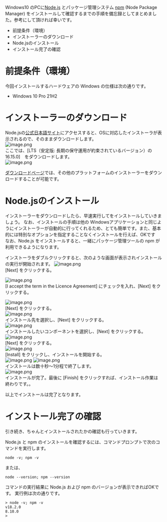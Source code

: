 <!--
title:  Windows への Node.js (npm) のインストール
tags: node.js npm windows
author: gahoh
slide: false
-->
Windows10 のPCに[Node.js](https://nodejs.org/ja/about/) とパッケージ管理システム [npm](https://ja.wikipedia.org/wiki/Npm_(%E3%83%91%E3%83%83%E3%82%B1%E3%83%BC%E3%82%B8%E7%AE%A1%E7%90%86%E3%83%84%E3%83%BC%E3%83%AB)) (Node Package Manager) をインストールして確認するまでの手順を備忘録としてまとめました。参考にして頂ければ幸いです。

- 前提条件（環境） 
- インストーラーのダウンロード
- Node.jsのインストール
- インストール完了の確認

# 前提条件（環境）

今回インストールするハードウェアの Windows の仕様は次の通りです。

- Windows 10 Pro 21H2

# インストーラーのダウンロード

Node.jsの[公式日本語サイト](https://nodejs.org/ja/)にアクセスすると、OSに対応したインストーラが表示されるので、そのままダウンロードします。<br>
![image.png](./images/download1.PNG) <br>
ここでは、[LTS（安定版: 長期の保守運用が約束されているバージョン）の 16.15.0]　をダウンロードします。<br>
![image.png](./images/download2.PNG)
<!---
![image.png](./images/download3.PNG)
--->

[ダウンロードページ](https://nodejs.org/ja/download/)では、その他のプラットフォームのインストーラーをダウンロードすることが可能です。

# Node.jsのインストール
インストーラーをダウンロードしたら、早速実行してをインストールしていきましょう。
なお、インストールの手順は他の Windowsアプリケーションと同じようにインストーラーが自動的に行ってくれるため、とても簡単です。また、基本的には特別なオプションを指定することなくインストールを行えば、OKです <br>
なお、Node.js をインストールすると、一緒にパッケージ管理ツールの npm が利用できるようになります。

インストーラをダブルクリックすると、次のような画面が表示されインストールの実行が開始されます。
![image.png](./images/setup1.PNG)<br>
[Next] をクリックする。<br>

![image.png](./images/setup2.PNG)<br>
[I accept the term in the Licence Agreement] にチェックを入れ、[Next] をクリックする。<br>

![image.png](./images/setup3.PNG) <br>
[Next] をクリックする。<br>
![image.png](./images/setup4.PNG) <br>
インストール先を選択し、[Next] をクリックする。<br>
![image.png](./images/setup5.PNG) <br>
インストールしたいコンポーネントを選択し、[Next] をクリックする。<br>
![image.png](./images/setup6.PNG) <br>
[Next] をクリックする。<br>
![image.png](./images/setup7.PNG) <br>
[Install] をクリックし、インストールを開始する。<br>
![image.png](./images/setup8.PNG)
![image.png](./images/setup9.PNG) <br>
インストールは数十秒～1分程で終了します。<br> 
![image.png](./images/setup10.PNG) <br>
インストールが完了。最後に [Finish] をクリックすれば、インストール作業は終わりです。。<br>

以上でインストールは完了となります。

# インストール完了の確認

引き続き、ちゃんとインストールされたかの確認も行っていきます。

Node.js と npm のインストールを確認するには、コマンドプロンプトで次のコマンドを実行します。

```
node -v; npm -v
```
または、
```
node --version; npm --version
```

コマンドの実行結果に Node.js および npm のバージョンが表示できればOKです。
実行例は次の通りです。

```
> node -v; npm -v
v18.2.0
8.10.0
>
```
